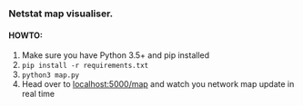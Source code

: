 ### Netstat map visualiser.
#### HOWTO:
1. Make sure you have Python 3.5+ and pip installed
1. `pip install -r requirements.txt`
1. `python3 map.py`
1. Head over to [localhost:5000/map](http://127.0.0.1:5000/map) and watch you network map update in real time
